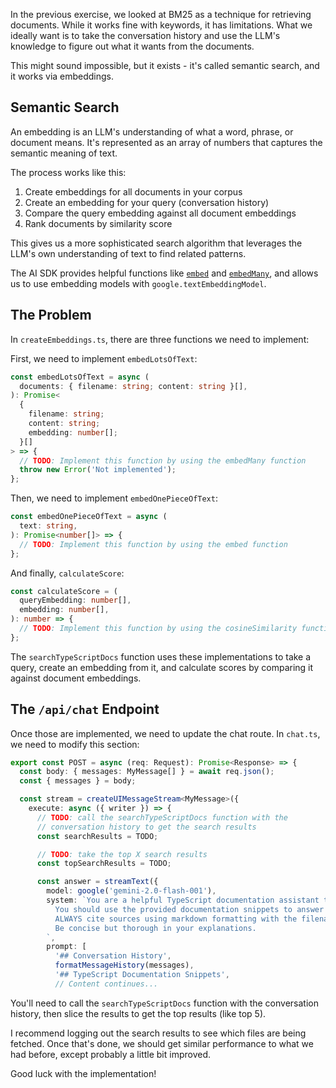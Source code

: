 In the previous exercise, we looked at BM25 as a technique for retrieving documents. While it works fine with keywords, it has limitations. What we ideally want is to take the conversation history and use the LLM's knowledge to figure out what it wants from the documents.

This might sound impossible, but it exists - it's called semantic search, and it works via embeddings.

## Semantic Search

An embedding is an LLM's understanding of what a word, phrase, or document means. It's represented as an array of numbers that captures the semantic meaning of text.

The process works like this:

1. Create embeddings for all documents in your corpus
2. Create an embedding for your query (conversation history)
3. Compare the query embedding against all document embeddings
4. Rank documents by similarity score

This gives us a more sophisticated search algorithm that leverages the LLM's own understanding of text to find related patterns.

The AI SDK provides helpful functions like [`embed`](https://ai-sdk.dev/docs/reference/ai-sdk-core/embed) and [`embedMany`](https://ai-sdk.dev/docs/reference/ai-sdk-core/embed-many), and allows us to use embedding models with `google.textEmbeddingModel`.

## The Problem

In `createEmbeddings.ts`, there are three functions we need to implement:

First, we need to implement `embedLotsOfText`:

```ts
const embedLotsOfText = async (
  documents: { filename: string; content: string }[],
): Promise<
  {
    filename: string;
    content: string;
    embedding: number[];
  }[]
> => {
  // TODO: Implement this function by using the embedMany function
  throw new Error('Not implemented');
};
```

Then, we need to implement `embedOnePieceOfText`:

```ts
const embedOnePieceOfText = async (
  text: string,
): Promise<number[]> => {
  // TODO: Implement this function by using the embed function
};
```

And finally, `calculateScore`:

```ts
const calculateScore = (
  queryEmbedding: number[],
  embedding: number[],
): number => {
  // TODO: Implement this function by using the cosineSimilarity function
};
```

The `searchTypeScriptDocs` function uses these implementations to take a query, create an embedding from it, and calculate scores by comparing it against document embeddings.

## The `/api/chat` Endpoint

Once those are implemented, we need to update the chat route. In `chat.ts`, we need to modify this section:

```ts
export const POST = async (req: Request): Promise<Response> => {
  const body: { messages: MyMessage[] } = await req.json();
  const { messages } = body;

  const stream = createUIMessageStream<MyMessage>({
    execute: async ({ writer }) => {
      // TODO: call the searchTypeScriptDocs function with the
      // conversation history to get the search results
      const searchResults = TODO;

      // TODO: take the top X search results
      const topSearchResults = TODO;

      const answer = streamText({
        model: google('gemini-2.0-flash-001'),
        system: `You are a helpful TypeScript documentation assistant that answers questions based on the TypeScript documentation.
          You should use the provided documentation snippets to answer questions accurately.
          ALWAYS cite sources using markdown formatting with the filename as the source.
          Be concise but thorough in your explanations.
        `,
        prompt: [
          '## Conversation History',
          formatMessageHistory(messages),
          '## TypeScript Documentation Snippets',
          // Content continues...
```

You'll need to call the `searchTypeScriptDocs` function with the conversation history, then slice the results to get the top results (like top 5).

I recommend logging out the search results to see which files are being fetched. Once that's done, we should get similar performance to what we had before, except probably a little bit improved.

Good luck with the implementation!

